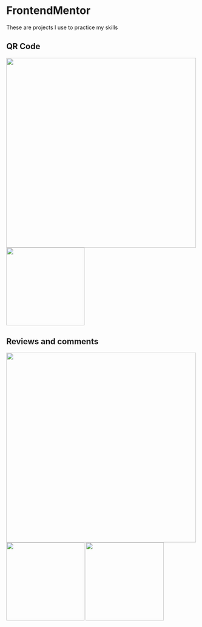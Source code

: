 # FrontendMentor
These are projects I use to practice my skills 

## QR Code

<div display="flex">
<img width="500px" src="https://res.cloudinary.com/dz209s6jk/image/upload/f_auto,q_auto,w_700/Challenges/cybxdhr4wewlscvco9dd.jpg" >
<img width="205.5px" src="https://res.cloudinary.com/dz209s6jk/image/upload/v1642681547/Challenges/iukeubiskdrj479qikjr.jpg" >
</div>

## Reviews and comments

<div display="flex">
<img width="500px" src="https://res.cloudinary.com/dz209s6jk/image/upload/f_auto,q_auto,w_700/Challenges/rqjrs5fhup3ufygdjigk.jpg" >
<img width="205.5px" src="https://glistening-semolina-2e0be3.netlify.app/tlkowcepmgqv4j7j62t9.png" >
<img width="205.5px" src="https://glistening-semolina-2e0be3.netlify.app/tlkowcepmgqv4j7j62t9.jpg" >
</div>
